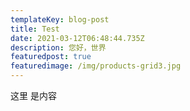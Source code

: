 ```yaml
---
templateKey: blog-post
title: Test
date: 2021-03-12T06:48:44.735Z
description: 您好，世界
featuredpost: true
featuredimage: /img/products-grid3.jpg
---
```

这里 是内容